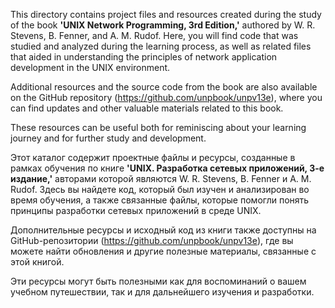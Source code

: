This directory contains project files and resources created during the study of the book **'UNIX Network Programming, 
3rd Edition,'** authored by W. R. Stevens, B. Fenner, and A. M. Rudof. Here, you will find code that was studied and 
analyzed during the learning process, as well as related files that aided in understanding the principles of network 
application development in the UNIX environment.

Additional resources and the source code from the book are also available on the GitHub repository 
(https://github.com/unpbook/unpv13e), where you can find updates and other valuable materials related to this book.

These resources can be useful both for reminiscing about your learning journey and for further study and development.





Этот каталог содержит проектные файлы и ресурсы, созданные в рамках обучения по книге **'UNIX. Разработка сетевых 
приложений, 3-е издание,'** авторами которой являются W. R. Stevens, B. Fenner и A. M. Rudof. Здесь вы найдете код, 
который был изучен и анализирован во время обучения, а также связанные файлы, которые помогли понять принципы разработки
сетевых приложений в среде UNIX.

Дополнительные ресурсы и исходный код из книги также доступны на GitHub-репозитории (https://github.com/unpbook/unpv13e),
где вы можете найти обновления и другие полезные материалы, связанные с этой книгой.

Эти ресурсы могут быть полезными как для воспоминаний о вашем учебном путешествии, так и для дальнейшего изучения и 
разработки.